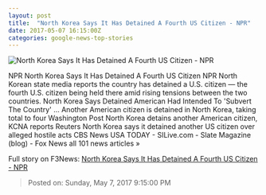 ```yaml
---
layout: post
title:  "North Korea Says It Has Detained A Fourth US Citizen - NPR"
date: 2017-05-07 16:15:00Z
categories: google-news-top-stories
---
```


![North Korea Says It Has Detained A Fourth US Citizen - NPR](https://media.npr.org/assets/img/2017/05/07/gettyimages-679197024_wide-8cff3eafc5a92d933e1d3ee82641b48654ed10af.jpg?s=1400)

NPR North Korea Says It Has Detained A Fourth US Citizen NPR North Korean state media reports the country has detained a U.S. citizen — the fourth U.S. citizen being held there amid rising tensions between the two countries. North Korea Says Detained American Had Intended To 'Subvert The Country' ... Another American citizen is detained in North Korea, taking total to four Washington Post North Korea detains another American citizen, KCNA reports Reuters North Korea says it detained another US citizen over alleged hostile acts CBS News USA TODAY - SILive.com - Slate Magazine (blog) - Fox News all 101 news articles »


Full story on F3News: [North Korea Says It Has Detained A Fourth US Citizen - NPR](http://www.f3nws.com/n/UqcDHB)

> Posted on: Sunday, May 7, 2017 9:15:00 PM
